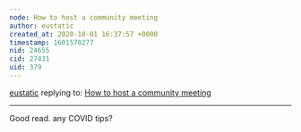 ```yaml
---
node: How to host a community meeting
author: eustatic
created_at: 2020-10-01 16:37:57 +0000
timestamp: 1601570277
nid: 24655
cid: 27431
uid: 379
---
```




[eustatic](../profile/eustatic) replying to: [How to host a community meeting](../notes/kgradow1/09-26-2020/host-a-community-meeting-to-discuss-your-air-sampling-goals)

----
Good read.  any COVID tips?